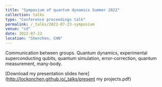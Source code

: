 ```yaml
---
title: "Symposium of quantum dynamics Summer 2022"
collection: talks
type: "Conference proceedings talk"
permalink: /_talks/2022-07-23-symposium
venue: "sd"
date: 2022-07-23
location: "Shenzhen, CHN"
---
```


Communication between groups. Quantum dynamics, experimental superconducting qubits, quantum simulation, error-correction, quantum measurement, many-body. 

[Download my presentation slides here](http://lockonchen.github.io/_talks/present my projects.pdf)
